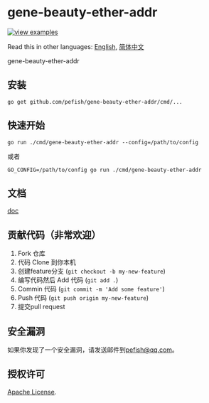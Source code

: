 # gene-beauty-ether-addr

[![view examples](https://img.shields.io/badge/learn%20by-examples-0C8EC5.svg?style=for-the-badge&logo=go)](https://github.com/pefish/gene-beauty-ether-addr)

Read this in other languages: [English](README.md), [简体中文](README_zh-cn.md)

gene-beauty-ether-addr

## 安装

```
go get github.com/pefish/gene-beauty-ether-addr/cmd/...
```

## 快速开始

```shell script
go run ./cmd/gene-beauty-ether-addr --config=/path/to/config
```

或者

```shell script
GO_CONFIG=/path/to/config go run ./cmd/gene-beauty-ether-addr
```

## 文档

[doc](https://godoc.org/github.com/pefish/gene-beauty-ether-addr)

## 贡献代码（非常欢迎）

1. Fork 仓库
2. 代码 Clone 到你本机
3. 创建feature分支 (`git checkout -b my-new-feature`)
4. 编写代码然后 Add 代码 (`git add .`)
5. Commin 代码 (`git commit -m 'Add some feature'`)
6. Push 代码 (`git push origin my-new-feature`)
7. 提交pull request

## 安全漏洞

如果你发现了一个安全漏洞，请发送邮件到[pefish@qq.com](mailto:pefish@qq.com)。

## 授权许可

[Apache License](LICENSE).
